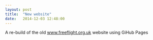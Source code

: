 ```yaml
---
layout: post
title:  "New website"
date:   2014-12-03 12:48:00
---
```


A re-build of the old www.freeflight.org.uk website using GiHub Pages
